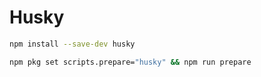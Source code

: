 # Husky

```bash npm2yarn
npm install --save-dev husky
```

```bash
npm pkg set scripts.prepare="husky" && npm run prepare
```
